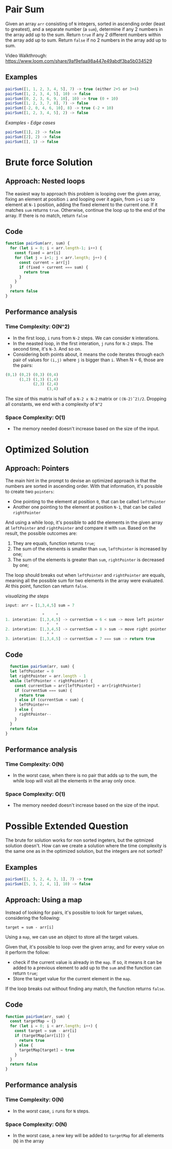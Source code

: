 # Pair Sum

Given an array `arr` consisting of `N` integers, sorted in ascending order (least to greatest), and a separate number (a `sum`), determine if any 2 numbers in the array add up to the sum. Return `true` if any 2 different numbers within the array add up to sum. Return `false` if no 2 numbers in the array add up to sum.

Video Walkthrough: https://www.loom.com/share/9af9efaa98a447e49abdf3ba5b034529

## Examples

```js
pairSum([1, 1, 2, 3, 4, 5], 7) -> true (either 2+5 or 3+4)
pairSum([1, 2, 3, 4, 5], 10) -> false
pairSum([0, 2, 3, 6, 9, 10], 10) -> true (0 + 10)
pairSum([1, 2, 3, 7, 8], 7) -> false
pairSum([-2, 0, 4, 6, 10], 8) -> true (-2 + 10)
pairSum([1, 2, 3, 4, 5], 2) -> false
```

_Examples - Edge cases_

```js
pairSum([1], 2) -> false
pairSum([2], 2) -> false
pairSum([], 1) -> false
```

# Brute force Solution

## Approach: __Nested loops__

The easiest way to approach this problem is looping over the given array, fixing an element at position `i` and looping over it again, from `i+1` up to element at `N-1` position, adding the fixed element to the current one. If it matches `sum` returns `true`. Otherwise, continue the loop up to the end of the array. If there is no match, return `false`

## Code

```js
function pairSum(arr, sum) {
  for (let i = 0; i < arr.length-1; i++) {
    const fixed = arr[i]
    for (let j = i+1; j < arr.length; j++) {
      const current = arr[j]
      if (fixed + current === sum) {
        return true
      }
    }
  }
  return false
}
```
## Performance analysis

### Time Complexity: __O(N^2)__
- In the first loop, `i` runs from `N-2` steps. We can consider `N` interations.
- In the neasted loop, in the first interation, `j` runs for `N-2` steps. The second time, it's `N-3`. And so on.
- Considering both points about, it means the code iterates through each pair of values for `(i,j)` where `j` is bigger than `i`. When N = 6, those are the pairs:

```js
(0,1) (0,2) (0,3) (0,4)
      (1,2) (1,3) (1,4)
            (2,3) (2,4)
                  (3,4)
```

The size of this matrix is half of a `N-2 x N-2` matrix or `((N-2)ˆ2)/2`. Dropping all constants, we end with a complexity of `N^2`

### Space Complexity: __O(1)__
- The memory needed doesn't increase based on the size of the input.

# Optimized Solution

## Approach: __Pointers__

The main hint in the prompt to devise an optimized approach is that the numbers are sorted in ascending order. With that information, it's possible to create two `pointers`:
 - One pointing to the element at position `0`, that can be called `leftPointer`
 - Another one pointing to the element at position `N-1`, that can be called `rightPointer`

And using a while loop, it's possible to add the elements in the given array at `leftPointer` and `rightPointer` and compare it with `sum`. Based on the result, the possible outcomes are:

  1. They are equals, function returns `true`;
  2. The sum of the elements is smaller than `sum`, `leftPointer` is increased by one;
  3. The sum of the elements is greater than `sum`, `rightPointer` is decreased by one;

The loop should breaks out when `leftPointer` and `rightPointer` are equals, meaning all the possible sum for two elements in the array were evaluated. At this point, function can return `false`.

_visualizing the steps_

```js
input: arr = [1,3,4,5] sum = 7

                *     *
1. interation: [1,3,4,5] -> currentSum = 6 < sum -> move left pointer
                  *   *
2. interation: [1,3,4,5] -> currentSum = 8 > sum -> move right pointer
                  * *
3. interation: [1,3,4,5] -> currentSum = 7 === sum -> return true


```

## Code

```js
  function pairSum(arr, sum) {
  let leftPointer = 0
  let rightPointer = arr.length - 1
  while (leftPointer < rightPointer) {
    const currentSum = arr[leftPointer] + arr[rightPointer]
    if (currentSum === sum) {
      return true
    } else if (currentSum < sum) {
      leftPointer++
    } else {
      rightPointer--
    }
  }
  return false
}
```

## Performance analysis

### Time Complexity: __O(N)__
  - In the worst case, when there is no pair that adds up to the sum, the while loop will visit all the elements in the array only once.

### Space Complexity: __O(1)__
- The memory needed doesn't increase based on the size of the input.

# Possible Extended Question
The brute for solution works for non sorted ingeters, but the optmized solution doesn't. How can we create a solution where the time complexity is the same one as in the optimized solution, but the integers are not sorted?

## Examples

```js
pairSum([1, 5, 2, 4, 3, 1], 7) -> true
pairSum([5, 3, 2, 4, 1], 10) -> false
```

## Approach: __Using a map__

Instead of looking for pairs, it's possible to look for target values, considering the following:

`target = sum - arr[i]`

Using a `map`, we can use an object to store all the target values.

Given that, it's possible to loop over the given array, and for every value on it perform the follow:
  - check if the current value is already in the `map`. If so, it means it can be added to a previous element to add up to the `sum` and the function can return `true`;
  - Store the target value for the current element in the `map`.

If the loop breaks out without finding any match, the function returns `false`.

## Code

```js
function pairSum(arr, sum) {
  const targetMap = {}
  for (let i = 0; i < arr.length; i++) {
    const target = sum - arr[i]
    if (targetMap[arr[i]]) {
      return true
    } else {
      targetMap[target] = true
    }
  }
  return false
}
```

## Performance analysis

### Time Complexity: __O(N)__
- In the worst case, `i` runs for `N` steps.

### Space Complexity: __O(N)__
- In the worst case, a new key will be added to `targetMap` for all elements (`N`) in the array

